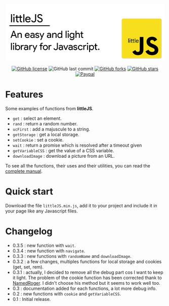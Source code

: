 ![Header](/docs/header.png)

<div align="center">

[![GitHub license](https://img.shields.io/github/license/n-deleforge/littleJS?style=for-the-badge)](https://github.com/n-deleforge/littleJS/blob/main/LICENCE)
![GitHub last commit](https://img.shields.io/github/last-commit/n-deleforge/littleJS?style=for-the-badge)
[![GitHub forks](https://img.shields.io/github/forks/n-deleforge/littleJS?style=for-the-badge)](https://github.com/n-deleforge/littleJS/network)
[![GitHub stars](https://img.shields.io/github/stars/n-deleforge/littleJS?style=for-the-badge)](https://github.com/n-deleforge/littleJS/stargazers)
[![Paypal](https://img.shields.io/badge/DONATE-PAYPAL.ME-lightgrey?style=for-the-badge)](https://www.paypal.com/paypalme/nicolasdeleforge)

</div>
 
# Features

Some examples of functions from **littleJS**.

- `get` : select an element.
- `rand` : return a random number.
- `ucFirst` : add a majuscule to a string.
- `getStorage` : get a local storage.
- `setCookie` : set a cookie.
- `wait` : return a promise which is resolved after a timeout given
- `getVariableCSS` : get the value of a CSS variable.
- `downloadImage` : download a picture from an URL.

To see all the functions, their uses and their utilities, you can read the [complete manual](/docs/manual.md).

# Quick start
Download the file `littleJS.min.js`, add it to your project and include it in your page like any Javascript files.

# Changelog
 
 - 0.3.5 : new function with `wait`.
 - 0.3.4 : new function with `navigate`.
 - 0.3.3 : new functions with `randomName` and `downloadImage`.
 - 0.3.2 :  a few changes, multiples functions for local storage and cookies (get, set, rem).
 - 0.3.1 : actually, I decided to remove all the debug part cos I want to keep it light. The problem of the cookie function has been corrected thank to [NamedRoger](https://github.com/NamedRoger). I didn't choose his method but it seems to work well too.
 - 0.3 : documentation added for each functions, a lot more debug info.
 - 0.2 : new functions with `cookie` and `getVariableCSS`.
 - 0.1 : Initial release.
